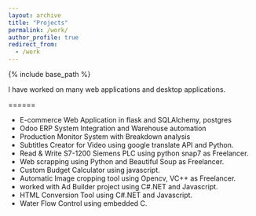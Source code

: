 ```yaml
---
layout: archive
title: "Projects"
permalink: /work/
author_profile: true
redirect_from:
  - /work
---
```


{% include base_path %}

I have worked on many web applications and desktop applications.

======
* E-commerce Web Application in flask and SQLAlchemy, postgres
* Odoo ERP System Integration and Warehouse automation
* Production Monitor System with Breakdown analysis
* Subtitles Creator for Video using google translate API and Python.
* Read & Write S7-1200 Siemens PLC using python snap7 as Freelancer.
* Web scrapping using Python and Beautiful Soup as Freelancer.
* Custom Budget Calculator using javascript.
* Automatic Image cropping tool using Opencv, VC++ as Freelancer.
* worked with Ad Builder project using C#.NET and Javascript.
* HTML Conversion Tool using C#.NET and Javascript.
* Water Flow Control using embedded C.